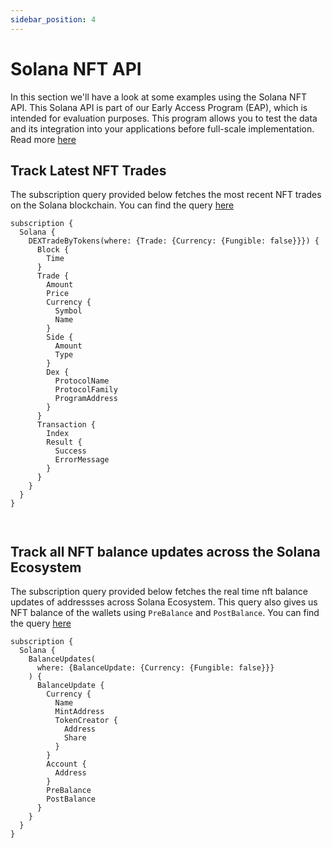 ```yaml
---
sidebar_position: 4
---
```


# Solana NFT API

In this section we'll have a look at some examples using the Solana NFT API.
This Solana API is part of our Early Access Program (EAP), which is intended for evaluation purposes.
This program allows you to test the data and its integration into your applications before full-scale implementation. Read more [here](https://docs.bitquery.io/docs/graphql/dataset/EAP/)

## Track Latest NFT Trades

The subscription query provided below fetches the most recent NFT trades on the Solana blockchain.
You can find the query [here](https://ide.bitquery.io/Latest-Solana-NFT-Trades)

```
subscription {
  Solana {
    DEXTradeByTokens(where: {Trade: {Currency: {Fungible: false}}}) {
      Block {
        Time
      }
      Trade {
        Amount
        Price
        Currency {
          Symbol
          Name
        }
        Side {
          Amount
          Type
        }
        Dex {
          ProtocolName
          ProtocolFamily
          ProgramAddress
        }
      }
      Transaction {
        Index
        Result {
          Success
          ErrorMessage
        }
      }
    }
  }
}



```

## Track all NFT balance updates across the Solana Ecosystem

The subscription query provided below fetches the real time nft balance updates of addressses across Solana Ecosystem. This query also gives us NFT balance of the wallets using `PreBalance` and `PostBalance`.
You can find the query [here](https://ide.bitquery.io/real-time-nft-balance-updates-across-solana-ecosystem)

```
subscription {
  Solana {
    BalanceUpdates(
      where: {BalanceUpdate: {Currency: {Fungible: false}}}
    ) {
      BalanceUpdate {
        Currency {
          Name
          MintAddress
          TokenCreator {
            Address
            Share
          }
        }
        Account {
          Address
        }
        PreBalance
        PostBalance
      }
    }
  }
}



```
